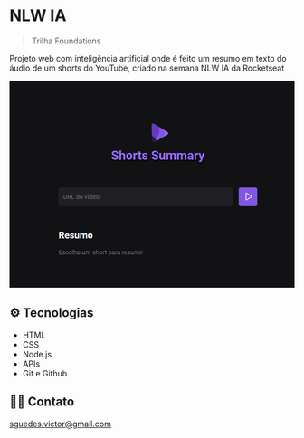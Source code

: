 # NLW IA

> Trilha Foundations

Projeto web com inteligência artificial onde é feito um resumo em texto do áudio de um shorts do YouTube, criado na semana NLW IA da Rocketseat

![preview](.github/preview.png)

## ⚙ Tecnologias

- HTML
- CSS
- Node.js
- APIs
- Git e Github

## 👨‍💻 Contato

sguedes.victor@gmail.com
